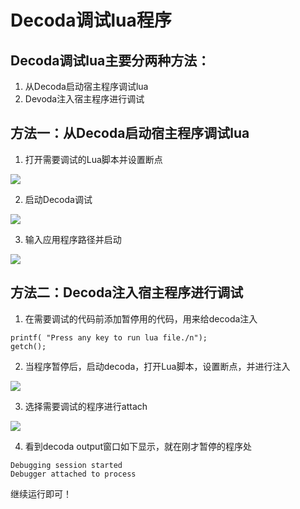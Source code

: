 # Decoda调试lua程序

## Decoda调试lua主要分两种方法：
1. 从Decoda启动宿主程序调试lua
2. Devoda注入宿主程序进行调试

## 方法一：从Decoda启动宿主程序调试lua
1. 打开需要调试的Lua脚本并设置断点

![](http://www.cppblog.com/images/cppblog_com/ming81/19898/o_1.png)

2. 启动Decoda调试

![](http://www.cppblog.com/images/cppblog_com/ming81/19898/o_2.png)

3. 输入应用程序路径并启动

![](http://www.cppblog.com/images/cppblog_com/ming81/19898/o_3.png)


## 方法二：Decoda注入宿主程序进行调试
1. 在需要调试的代码前添加暂停用的代码，用来给decoda注入
```
printf( "Press any key to run lua file./n");
getch();
```

2. 当程序暂停后，启动decoda，打开Lua脚本，设置断点，并进行注入

![](http://www.cppblog.com/images/cppblog_com/ming81/19898/o_4.png)

3. 选择需要调试的程序进行attach

![](http://www.cppblog.com/images/cppblog_com/ming81/19898/o_5.png)

4. 看到decoda output窗口如下显示，就在刚才暂停的程序处

```
Debugging session started
Debugger attached to process
```
继续运行即可！